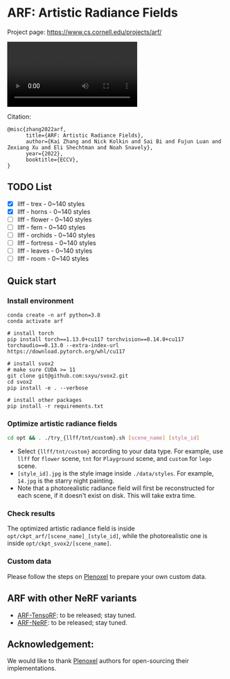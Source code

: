 # ARF: Artistic Radiance Fields

Project page: <https://www.cs.cornell.edu/projects/arf/>

![](./resources/ARF.mov)


Citation:
```
@misc{zhang2022arf,
      title={ARF: Artistic Radiance Fields}, 
      author={Kai Zhang and Nick Kolkin and Sai Bi and Fujun Luan and Zexiang Xu and Eli Shechtman and Noah Snavely},
      year={2022},
      booktitle={ECCV},
}
```

## TODO List

- [x] llff - trex - 0~140 styles
- [x] llff - horns - 0~140 styles
- [ ] llff - flower - 0~140 styles
- [ ] llff - fern - 0~140 styles
- [ ] llff - orchids - 0~140 styles
- [ ] llff - fortress - 0~140 styles
- [ ] llff - leaves - 0~140 styles
- [ ] llff - room - 0~140 styles

## Quick start


### Install environment

```commandline
conda create -n arf python=3.8
conda activate arf

# install torch
pip install torch==1.13.0+cu117 torchvision==0.14.0+cu117 torchaudio==0.13.0 --extra-index-url https://download.pytorch.org/whl/cu117

# install svox2
# make sure CUDA >= 11
git clone git@github.com:sxyu/svox2.git
cd svox2
pip install -e . --verbose

# install other packages
pip install -r requirements.txt
```

### Optimize artistic radiance fields
```bash
cd opt && . ./try_{llff/tnt/custom}.sh [scene_name] [style_id]
```
* Select ```{llff/tnt/custom}``` according to your data type. For example, use ```llff``` for ```flower``` scene, ```tnt``` for ```Playground``` scene, and ```custom``` for ```lego``` scene. 
* ```[style_id].jpg``` is the style image inside ```./data/styles```. For example, ```14.jpg``` is the starry night painting.
* Note that a photorealistic radiance field will first be reconstructed for each scene, if it doesn't exist on disk. This will take extra time.

### Check results
The optimized artistic radiance field is inside ```opt/ckpt_arf/[scene_name]_[style_id]```, while the photorealistic one is inside ```opt/ckpt_svox2/[scene_name]```.

### Custom data
Please follow the steps on [Plenoxel](https://github.com/sxyu/svox2)  to prepare your own custom data.

## ARF with other NeRF variants
* [ARF-TensoRF](): to be released; stay tuned.
* [ARF-NeRF](): to be released; stay tuned.

## Acknowledgement:
We would like to thank [Plenoxel](https://github.com/sxyu/svox2) authors for open-sourcing their implementations.
